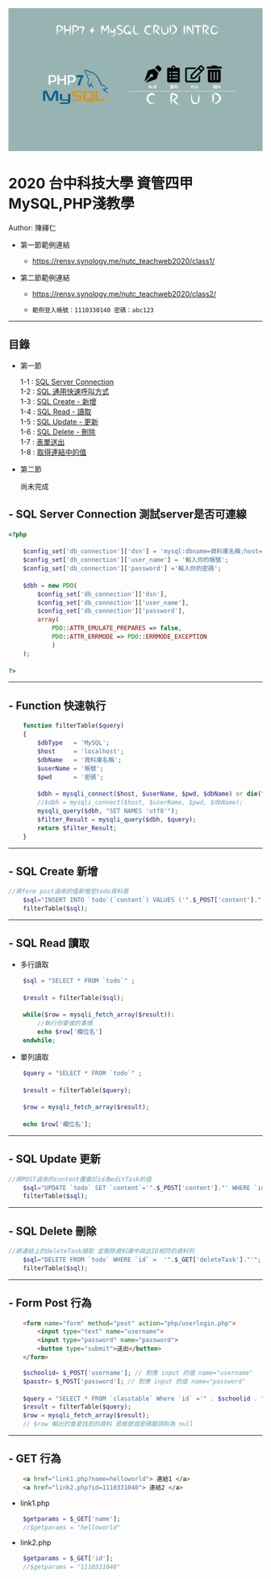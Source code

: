 ![](https://github.com/p17johnny/NUTC_TEACHWEB2020/raw/master//intro.png)


# 2020 台中科技大學 資管四甲 MySQL,PHP淺教學


Author: 陳繹仁

 - 第一節範例連結
   - https://rensv.synology.me/nutc_teachweb2020/class1/

 - 第二節範例連結
 
   - https://rensv.synology.me/nutc_teachweb2020/class2/

   - `範例登入帳號：1110330140 密碼：abc123`

---
## 目錄

 - 第一節

    1-1 : [SQL Server Connection](#Connection)<br>
    1-2 : [SQL 通用快速呼叫方式](#Function)<br>
    1-3 : [SQL Create - 新增](#Create)<br>
    1-4 : [SQL Read - 讀取](#Read)<br>
    1-5 : [SQL Update - 更新](#Update)<br>
    1-6 : [SQL Delete - 刪除](#Delete)<br>
    1-7 : [表單送出](#FormPost)<br>
    1-8 : [取得連結中的值](#Get)<br>

 - 第二節
    
    尚未完成

<div id="Connection"></div>

## - SQL Server Connection 測試server是否可連線
``` php
<?php 
	
	$config_set['db_connection']['dsn'] = 'mysql:dbname=資料庫名稱;host=localhost;chartset=utf8';
	$config_set['db_connection']['user_name'] = '輸入你的帳號';
	$config_set['db_connection']['password'] ='輸入你的密碼';
	
	$dbh = new PDO(
		$config_set['db_connection']['dsn'],
		$config_set['db_connection']['user_name'],
		$config_set['db_connection']['password'],
		array(
			PDO::ATTR_EMULATE_PREPARES => false,
			PDO::ATTR_ERRMODE => PDO::ERRMODE_EXCEPTION
			)
	);

?>
```

---
<div id="Function"></div>

## - Function 快速執行

``` php
    function filterTable($query)
    {
        $dbType   = 'MySQL';
        $host     = 'localhost';
        $dbName   = '資料庫名稱';
        $userName = '帳號';
        $pwd      = '密碼';
        
        $dbh = mysqli_connect($host, $userName, $pwd, $dbName) or die("Error " . mysqli_error($dbh));
        //$dbh = mysqli_connect($host, $userName, $pwd, $dbName);
        mysqli_query($dbh, "SET NAMES 'utf8'");
        $filter_Result = mysqli_query($dbh, $query);
        return $filter_Result;
    }
```

---
<div id="Create"></div>

## - SQL Create 新增

```php
//將form post過來的值新增至todo資料表
    $sql="INSERT INTO `todo`(`content`) VALUES ('".$_POST['content']."')";
    filterTable($sql);

```

---
<div id="Read"></div>

## - SQL Read 讀取


 - 多行讀取
``` php
    $sql = "SELECT * FROM `todo`" ;
                            
    $result = filterTable($sql);

    while($row = mysqli_fetch_array($result)):
        //執行你要做的事情
        echo $row['欄位名']
    endwhile;
```

 - 單列讀取

``` php
    $query = "SELECT * FROM `todo`" ;
                            
    $result = filterTable($query);

    $row = mysqli_fetch_array($result);

    echo $row['欄位名'];
```


---
<div id="Update"></div>

## - SQL Update 更新

``` php
//將POST過來的content覆蓋於id為editTask的值
    $sql="UPDATE `todo` SET `content`='".$_POST['content']."' WHERE `id` = '".$_POST['editTask']."'";
    filterTable($sql);
```

---
<div id="Delete"></div>

## - SQL Delete 刪除

``` php
//將連結上的deleteTask擷取 並刪除資料庫中與此ID相符的資料列
    $sql="DELETE FROM `todo` WHERE `id` =  '".$_GET['deleteTask']."'";
    filterTable($sql);
```
---
<div id="FormPost"></div>

## - Form Post 行為

``` html
    <form name="form" method="post" action="php/userlogin.php">
        <input type="text" name="username">
        <input type="password" name="password">
        <button type="submit">送出</button>
    </form>
```

``` php
    $schoolid= $_POST['username']; // 對應 input 的值 name="username"
    $passtr= $_POST['password']; // 對應 input 的值 name="password"

    $query = "SELECT * FROM `classtable` Where `id` ='" . $schoolid . "' AND `password` = '".$passstr."'";
    $result = filterTable($query);
    $row = mysqli_fetch_array($result);  
    // $row 輸出的會是找到的資料 若帳號或密碼錯誤則為 null
```

---
<div id="GET"></div>

## - GET 行為
``` html
    <a href="link1.php?name=helloworld"> 連結1 </a>
    <a href="link2.php?id=1110331040"> 連結2 </a>
```

 - link1.php
```php
    $getparams = $_GET['name'];
    //$getparams = "helloworld"
```

- link2.php
```php
    $getparams = $_GET['id'];
    //$getparams = "1110331040"
```
